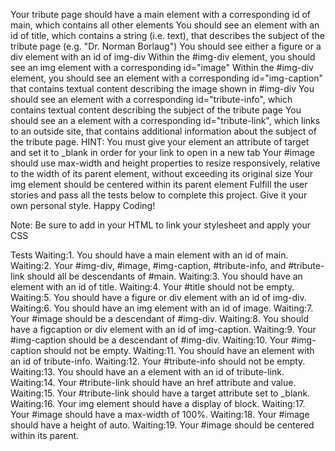 Your tribute page should have a main element with a corresponding id of main, which contains all other elements
You should see an element with an id of title, which contains a string (i.e. text), that describes the subject of the tribute page (e.g. "Dr. Norman Borlaug")
You should see either a figure or a div element with an id of img-div
Within the #img-div element, you should see an img element with a corresponding id="image"
Within the #img-div element, you should see an element with a corresponding id="img-caption" that contains textual content describing the image shown in #img-div
You should see an element with a corresponding id="tribute-info", which contains textual content describing the subject of the tribute page
You should see an a element with a corresponding id="tribute-link", which links to an outside site, that contains additional information about the subject of the tribute page. HINT: You must give your element an attribute of target and set it to _blank in order for your link to open in a new tab
Your #image should use max-width and height properties to resize responsively, relative to the width of its parent element, without exceeding its original size
Your img element should be centered within its parent element
Fulfill the user stories and pass all the tests below to complete this project. Give it your own personal style. Happy Coding!

Note: Be sure to add <link rel="stylesheet" href="styles.css"> in your HTML to link your stylesheet and apply your CSS

Tests
Waiting:1. You should have a main element with an id of main.
Waiting:2. Your #img-div, #image, #img-caption, #tribute-info, and #tribute-link should all be descendants of #main.
Waiting:3. You should have an element with an id of title.
Waiting:4. Your #title should not be empty.
Waiting:5. You should have a figure or div element with an id of img-div.
Waiting:6. You should have an img element with an id of image.
Waiting:7. Your #image should be a descendant of #img-div.
Waiting:8. You should have a figcaption or div element with an id of img-caption.
Waiting:9. Your #img-caption should be a descendant of #img-div.
Waiting:10. Your #img-caption should not be empty.
Waiting:11. You should have an element with an id of tribute-info.
Waiting:12. Your #tribute-info should not be empty.
Waiting:13. You should have an a element with an id of tribute-link.
Waiting:14. Your #tribute-link should have an href attribute and value.
Waiting:15. Your #tribute-link should have a target attribute set to _blank.
Waiting:16. Your img element should have a display of block.
Waiting:17. Your #image should have a max-width of 100%.
Waiting:18. Your #image should have a height of auto.
Waiting:19. Your #image should be centered within its parent.